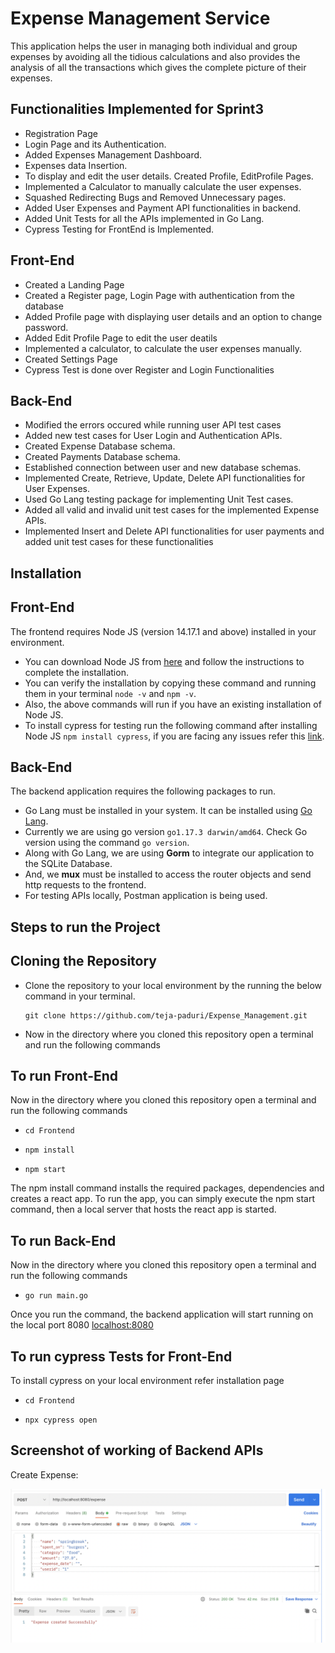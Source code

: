 # Expense Management Service
 This application helps the user in managing both individual and group expenses by avoiding all the tidious calculations and also provides the analysis of all the transactions which gives the complete picture of their expenses.


## Functionalities  Implemented for Sprint3

 * Registration Page
 * Login Page and its Authentication.
 * Added Expenses Management Dashboard.
 * Expenses data Insertion.
 * To display and edit the user details. Created Profile, EditProfile Pages. 
 * Implemented a Calculator to manually calculate the user expenses.
 * Squashed Redirecting Bugs and Removed Unnecessary pages.
 * Added User Expenses and Payment API functionalities in backend.
 * Added Unit Tests for all the APIs implemented in Go Lang.
 * Cypress Testing for FrontEnd is Implemented.

## Front-End
 * Created a Landing Page
 * Created a Register page, Login Page with authentication from the database 
 * Added Profile page with displaying user details and an option to change password.
 * Added Edit Profile Page to edit the user deatils
 * Implemented a calculator, to calculate the user expenses manually.
 * Created Settings Page
 * Cypress Test is done over Register and Login Functionalities

## Back-End

 * Modified the errors occured while running user API test cases
 * Added new test cases for User Login and Authentication APIs.
 * Created Expense Database schema.
 * Created Payments Database schema.
 * Established connection between user and new database schemas.
 * Implemented Create, Retrieve, Update, Delete API functionalities for User Expenses.
 * Used Go Lang testing package for implementing Unit Test cases.
 * Added all valid and invalid unit test cases for the implemented Expense APIs.
 * Implemented Insert and Delete API functionalities for user payments and added unit test cases for these functionalities


## Installation
## Front-End

The frontend requires Node JS (version 14.17.1 and above) installed in your environment.

* You can download Node JS from [here](https://nodejs.org/en/download/) and follow the instructions to complete the installation.
* You can verify the installation by copying these command and running them in your terminal `node -v` and `npm -v`.
* Also, the above commands will run if you have an existing installation of Node JS.
* To install cypress for testing run the following command after installing Node JS `npm install cypress`, if you are facing any issues refer this [link](https://docs.cypress.io/guides/getting-started/installing-cypress#What-you-ll-learn).

## Back-End

The backend application requires the following packages to run.

* Go Lang must be installed in your system. It can be installed using [Go Lang](https://go.dev/doc/install).
* Currently we are using go version `go1.17.3 darwin/amd64`. Check Go version using the command `go version`.
* Along with Go Lang, we are using **Gorm** to integrate our application to the SQLite Database.
* And, we **mux** must be installed to access the router objects and send http requests to the frontend.
* For testing APIs locally, Postman application is being used.

## Steps to run the Project
## Cloning the Repository

* Clone the repository to your local environment by the running the below command in your terminal.

      git clone https://github.com/teja-paduri/Expense_Management.git

* Now in the directory where you cloned this repository open a terminal and run the following commands

## To run Front-End

 Now in the directory where you cloned this repository open a terminal and run the following commands

* `cd Frontend`

* `npm install` 

* `npm start`

The npm install command installs the required packages, dependencies and creates a react app.
To run the app, you can simply execute the npm start command, then a local server that hosts the react app is started.

## To run Back-End

 Now in the directory where you cloned this repository open a terminal and run the following commands
* `go run main.go`

Once you run the command, the backend application will start running on the local port 8080 [localhost:8080](http://localhost:8080/)

## To run cypress Tests for Front-End

To install cypress on your local environment refer installation page

* `cd Frontend`

* `npx cypress open`

## Screenshot of working of Backend APIs

Create Expense:

![expense POST](https://github.com/teja-paduri/Expense_Management/blob/main/Screenshots/create_expense.png)

 



